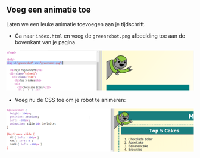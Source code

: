 ## Voeg een animatie toe

Laten we een leuke animatie toevoegen aan je tijdschrift.

+ Ga naar `index.html` en voeg de `greenrobot.png` afbeelding toe aan de bovenkant van je pagina.

![screenshot](images/magazine-animation-image.png)

+ Voeg nu de CSS toe om je robot te animeren:

![screenshot](images/magazine-animation-css.png)